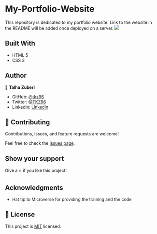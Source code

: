 # My-Portfolio-Website

This repository is dedicated to my portfolio website. Link to the website in the README will be added once deployed on a server.
![](https://img.shields.io/badge/Microverse-blueviolet)

## Built With

- HTML 5
- CSS 3

## Author

👤 **Talha Zuberi**

- GitHub: [@tkz96](https://github.com/tkz96)
- Twitter: [@TKZ96](https://twitter.com/tkz96)
- LinkedIn: [LinkedIn](https://linkedin.com/in/talha-zuberi)

## 🤝 Contributing

Contributions, issues, and feature requests are welcome!

Feel free to check the [issues page](../../issues/).

## Show your support

Give a ⭐️ if you like this project!

## Acknowledgments

- Hat tip to Microverse for providing the training and the code

## 📝 License

This project is [MIT](./MIT.md) licensed.

